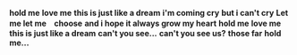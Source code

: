 **hold me**
**love me**
**this is just like a dream**
**i'm coming cry**
**but i can't cry**
**Let me let me　choose**
**and i hope it always grow my heart**
**hold me**
**love me**
**this is just like a dream**
**can't you see...**
**can't you see us?**
**those far**
**hold me...**




